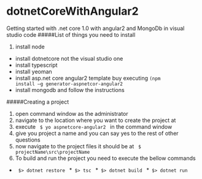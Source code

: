 # dotnetCoreWithAngular2
Getting started with .net core 1.0 with angular2 and MongoDb in visual studio code
#####List of things you need to install
1. install node
* install dotnetcore not the visual studio one
* install typescript
* install yeoman
* install asp.net core angular2 template buy executing <code>(npm install –g generator-aspnetcor-angular2</code>
* install mongodb and follow the instructions


#####Creating a project
1. open command window as the administrator
2. navigate to the location where you want to create the project at
3. execute <code> $ yo aspnetcore-angular2 </code> in the command window
4. give you project a name and you can say yes to the rest of other questions
5. now navigate to the project files it should be at  <code> $ projectName\src\projectName </code>
6. To build and run the project you need to execute the bellow commands
  * <code> $> dotnet restore </code>
  *<code> $> tsc </code>
  *<code> $> dotnet build </code>
  *<code> $> dotnet run </code>
  
